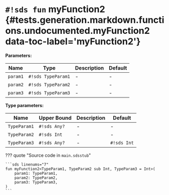# `#!sds fun` myFunction2 {#tests.generation.markdown.functions.undocumented.myFunction2 data-toc-label='myFunction2'}

**Parameters:**

| Name | Type | Description | Default |
|------|------|-------------|---------|
| `param1` | `#!sds TypeParam1` | - | - |
| `param2` | `#!sds TypeParam2` | - | - |
| `param3` | `#!sds TypeParam3` | - | - |

**Type parameters:**

| Name | Upper Bound | Description | Default |
|------|-------------|-------------|---------|
| `TypeParam1` | `#!sds Any?` | - | - |
| `TypeParam2` | `#!sds Int` | - | - |
| `TypeParam3` | `#!sds Any?` | - | `#!sds Int` |

??? quote "Source code in `main.sdsstub`"

    ```sds linenums="7"
    fun myFunction2<TypeParam1, TypeParam2 sub Int, TypeParam3 = Int>(
        param1: TypeParam1,
        param2: TypeParam2,
        param3: TypeParam3,
    )
    ```
